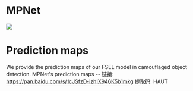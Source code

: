# MPNet
![](https)

# Prediction maps
We provide the prediction maps of our FSEL model in camouflaged object detection.
MPNet's prediction maps --  链接: https://pan.baidu.com/s/1cJSfzD-izhIX946K5b1mkg   提取码: HAUT
